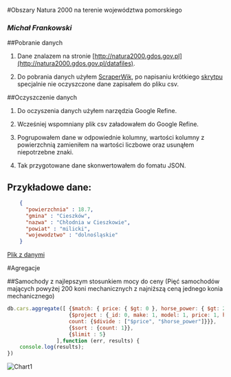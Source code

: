 #Obszary Natura 2000 na terenie województwa pomorskiego

### *Michał Frankowski*

##Pobranie danych

1) Dane znalazem na stronie [http://natura2000.gdos.gov.pl](http://natura2000.gdos.gov.pl/datafiles). 

2) Do pobrania danych użyłem [ScraperWik](https://scraperwiki.com/), po napisaniu krótkiego [skrytpu](https://scraperwiki.com/scrapers/natura2000/) specjalnie nie oczyszczone dane zapisałem do pliku csv.

##Oczyszczenie danych

1) Do oczyszenia danych użyłem narzędzia Google Refine.

2) Wcześniej wspomniany plik csv załadowałem do Google Refine.

3) Pogrupowałem dane w odpowiednie kolumny, wartości kolumny z powierzchnią zamieniłem na wartości liczbowe oraz usunąłem niepotrzebne znaki.

4) Tak przygotowane dane skonwertowałem do fomatu JSON.

## Przykładowe dane:
```json
    {
      "powierzchnia" : 18.7,
      "gmina" : "Cieszków",
      "nazwa" : "Chłodnia w Cieszkowie",
      "powiat" : "milicki",
      "wojewodztwo" : "dolnośląskie"
    }
```


[Plik z danymi](https://github.com/mfrankowski/data-refine/blob/master/natura2000.json)

#Agregacje

##Samochody z najlepszym stosunkiem mocy do ceny
(Pięć samochodów mających powyżej 200 koni mechanicznych z najniższą ceną jednego konia mechanicznego)
```js
db.cars.aggregate([ {$match: { price: { $gt: 0 }, horse_power: { $gt: 200 } } },
    				{$project : {_id: 0, make: 1, model: 1, price: 1, horse_power: 1, 
                    count: {$divide : ["$price", "$horse_power"]}}},
                    {$sort : {count: 1}},
					{$limit : 5}
                ],function (err, results) {
    console.log(results);
})
```
![Chart1](https://raw.github.com/mfrankowski/data-refine/blob/master/images/mfrankowski1.png)
